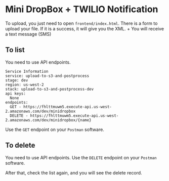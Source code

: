 <!--
title: AWS Upload a file to S3 to trigger a Lambda function example in NodeJS
description: This example shows how to upload a file to S3 using a HTML form, and have S3 trigger a lambda function.
layout: Doc
-->
# Mini DropBox + TWILIO Notification

To upload, you just need to open `frontend/index.html`. There is a form to upload your file. If it is a success, it will give you the XML. + You will receive a text message (SMS)

## To list

You need to use API endpoints.

```
Service Information
service: upload-to-s3-and-postprocess
stage: dev
region: us-west-2
stack: upload-to-s3-and-postprocess-dev
api keys:
  None
endpoints:
  GET - https://fhlttmuwm5.execute-api.us-west-2.amazonaws.com/dev/minidropbox
  DELETE - https://fhlttmuwm5.execute-api.us-west-2.amazonaws.com/dev/minidropbox/{name}
  ```

Use the `GET` endpoint on your `Postman` software.

## To delete

You need to use API endpoints.
Use the `DELETE` endpoint on your `Postman` software.

After that, check the list again, and you will see the delete record.
